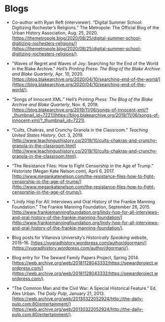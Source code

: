 # Blogs

*	Co-author with Ryan Reft (interviewer). “Digital Summer School: Digitizing Rochester’s Religions.” The Metropole: The Official Blog of the Urban History Association, Aug. 25, 2020. [https://themetropole.blog/2020/08/25/digital-summer-school-digitizing-rochesters-religions/](https://themetropole.blog/2020/08/25/digital-summer-school-digitizing-rochesters-religions/).

* "Waves of Regret and Waves of Joy: Searching for the End of the World in the Blake Archive." *Hell’s Printing Press: The Blog of the Blake Archive and Blake Quarterly*, Apr. 10, 2020. [https://blog.blakearchive.org/2020/04/10/searching-end-of-the-world/](https://blog.blakearchive.org/2020/04/10/searching-end-of-the-world/).

*	“Songs of Innocent XML.” *Hell’s Printing Press: The Blog of the Blake Archive and Blake Quarterly*, Nov. 6, 2019. [https://blog.blakearchive.org/2019/11/06/songs-of-innocent-xml/?_thumbnail_id=7221](https://blog.blakearchive.org/2019/11/06/songs-of-innocent-xml/?_thumbnail_id=7221).

*	“Cults, Chakras, and Crunchy Granola in the Classroom.” *Teaching United States History*, Oct. 3, 2019. [http://www.teachingushistory.co/2019/10/cults-chakras-and-crunchy-granola-in-the-classroom.html](http://www.teachingushistory.co/2019/10/cults-chakras-and-crunchy-granola-in-the-classroom.html). 

*	“The Resistance Files: How to Fight Censorship in the Age of Trump.” *Historista* (Megan Kate Nelson.com), April 6, 2017. [http://www.megankatenelson.com/the-resistance-files-how-to-fight-censorship-in-the-age-of-trump/](http://www.megankatenelson.com/the-resistance-files-how-to-fight-censorship-in-the-age-of-trump/).

*	“Lindy Hop For All: Interviews and Oral History of the Frankie Manning Foundation.” The Frankie Manning Foundation, September 26, 2015. [http://www.frankiemanningfoundation.org/lindy-hop-for-all-interviews-and-oral-history-of-the-frankie-manning-foundation/](http://www.frankiemanningfoundation.org/lindy-hop-for-all-interviews-and-oral-history-of-the-frankie-manning-foundation/).

*	Blog posts for Villanova University’s *Historically Speaking* website, 2015–16. [https://vugradhistory.wordpress.com/author/dgormanj/](https://vugradhistory.wordpress.com/author/dgormanj/).

*	Blog entry for The Seward Family Papers Project, Spring 2014. [https://web.archive.org/web/20181128043332/https://sewardproject.wordpress.com/](https://web.archive.org/web/20181128043332/https://sewardproject.wordpress.com/).

* “The Common Man and the Civil War: A Special Historical Feature.” Ed. Alex Urban. *The Daily Pulp*, January 21, 2013. [https://web.archive.org/web/20130322052924/http://the-daily-pulp.com:80/entertainment/](https://web.archive.org/web/20130322052924/http://the-daily-pulp.com:80/entertainment/).
